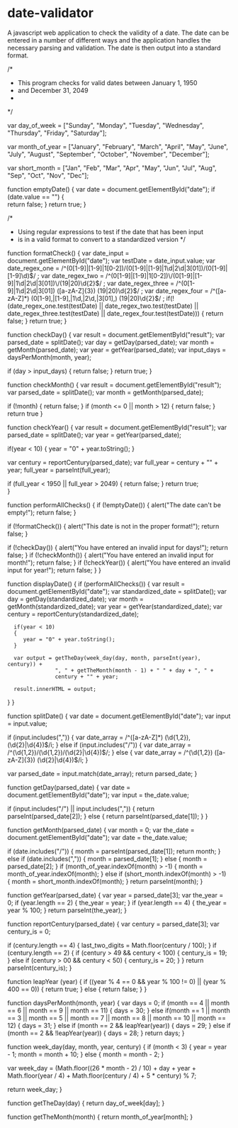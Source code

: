 # date-validator

A javascript web application to check the validity of a date. The date can be entered in a number of different ways and the application handles the necessary parsing and validation. The date is then output into a standard format.

/*
 * This program checks for valid dates between January 1, 1950
 * and  December 31, 2049
 *
 */

var day_of_week = ["Sunday", "Monday", "Tuesday", 
                   "Wednesday", "Thursday", "Friday", 
                   "Saturday"]; 

var month_of_year = ["January", "February", "March", "April",
                     "May", "June", "July", "August", "September", 
                     "October", "November", "December"];

var short_month = ["Jan", "Feb", "Mar", "Apr", "May", "Jun",
                   "Jul", "Aug", "Sep", "Oct", "Nov", "Dec"];



function emptyDate()
{
   var date = document.getElementById("date");
   if (date.value == "") 
   {    
      return false;
   }
   return true;
}

/*
 * Using regular expressions to test if the date that has been input
 * is in a valid format to convert to a standardized version
 */

function formatCheck()
{
   var date_input = document.getElementById("date");
   var testDate = date_input.value;
   var date_regex_one = /^(0[1-9]|[1-9]|1[0-2])\/(0[1-9]|[1-9]|1\d|2\d|3[01])\/(0[1-9]|[1-9]\d)$/ ;
   var date_regex_two = /^(0[1-9]|[1-9]|1[0-2])\/(0[1-9]|[1-9]|1\d|2\d|3[01])\/(19|20)\d{2}$/ ;
   var date_regex_three = /^(0[1-9]|1\d|2\d|3[01]) ([a-zA-Z]{3}) (19|20)\d{2}$/ ;
   var date_regex_four = /^([a-zA-Z]*) (0[1-9],|[1-9],|1\d,|2\d,|3[01],) (19|20)\d{2}$/ ;
   if(!(date_regex_one.test(testDate) || date_regex_two.test(testDate) ||
        date_regex_three.test(testDate) || date_regex_four.test(testDate)))
   {
      return false;
   }
   return true;
} 




function checkDay()
{
   var result = document.getElementById("result");
   var parsed_date = splitDate();
   var day = getDay(parsed_date);
   var month = getMonth(parsed_date);
   var year = getYear(parsed_date);
   var input_days = daysPerMonth(month, year);

   if (day > input_days) 
   {
      return false;
   }
   return true;
} 


function checkMonth()
{
   var result = document.getElementById("result"); 
   var parsed_date = splitDate();
   var month = getMonth(parsed_date);
   
   if (!month)
   {
      return false;
   }
   if (month <= 0 || month > 12)
   {
      return false;
   }
   return true
}  


function checkYear()
{
   var result = document.getElementById("result"); 
   var parsed_date = splitDate();
   var year = getYear(parsed_date);

   if(year < 10) 
   {
      year = "0" + year.toString();
   }

   var century = reportCentury(parsed_date);
   var full_year = century + "" + year;
   full_year = parseInt(full_year);

   if (full_year < 1950 || full_year > 2049) 
   {
      return false;
   }
   return true;         
}




function performAllChecks()
{
   if (!emptyDate())
   {
      alert("The date can't be empty!");
      return false;
   }

   if (!formatCheck())
   {
      alert("This date is not in the proper format!");
      return false;
   }

   if (!checkDay())
   {
      alert("You have entered an invalid input for days!");
      return false;
   }
   if (!checkMonth())
   {
      alert("You have entered an invalid input for month!");
      return false;
   }
   if (!checkYear())
   {
      alert("You have entered an invalid input for year!");
      return false;
   }
}



function displayDate() 
{
   if (performAllChecks()) 
   {
      var result = document.getElementById("date");
      var standardized_date = splitDate();
      var day = getDay(standardized_date);
      var month = getMonth(standardized_date);
      var year = getYear(standardized_date);
      var century = reportCentury(standardized_date);

      if(year < 10) 
      {
         year = "0" + year.toString();
      }

      var output = getTheDay(week_day(day, month, parseInt(year), century)) + 
                   ", " + getTheMonth(month - 1) + " " + day + ", " +
                   century + "" + year;

      result.innerHTML = output;
   }
}

function splitDate()
{
   var date = document.getElementById("date");
   var input = input.value;
   
   if (input.includes(",")) 
   {
      var date_array = /^([a-zA-Z]*) (\d{1,2}), (\d{2}|\d{4})$/i;
   } 
   else if (input.includes("/")) 
   {
      var date_array = /^(\d{1,2})\/(\d{1,2})\/(\d{2}|\d{4})$/;
   }
   else 
   {
      var date_array = /^(\d{1,2}) ([a-zA-Z]{3}) (\d{2}|\d{4})$/i;
   }
   
   var parsed_date = input.match(date_array); 
   return parsed_date;
}

function getDay(parsed_date) 
{
   var date = document.getElementById("date");
   var input = the_date.value;

   if (input.includes("/") || input.includes(","))
   {
      return parseInt(parsed_date[2]); 
   } 
   else 
   {
      return parseInt(parsed_date[1]);
   }
}


function getMonth(parsed_date) 
{
   var month = 0;
   var the_date = document.getElementById("date");
   var date = the_date.value;

   if (date.includes("/"))
   {
      month = parseInt(parsed_date[1]);
      return month;
   } 
   else if (date.includes(","))
   {
      month = parsed_date[1];
   }
   else
   {
      month = parsed_date[2];
   }
   if (month_of_year.indexOf(month) > -1)
   {
      month = month_of_year.indexOf(month);
   } 
   else if (short_month.indexOf(month) > -1) 
   {
      month = short_month.indexOf(month);
   }
   return parseInt(month);
}

function getYear(parsed_date) 
{
   var year = parsed_date[3];
   var the_year = 0;
   if (year.length == 2) 
   {
      the_year = year;
   } 
   if (year.length == 4)
   {
      the_year = year % 100;
   }
   return parseInt(the_year);
}

function reportCentury(parsed_date) 
{
   var century = parsed_date[3];
   var century_is = 0;

   if (century.length == 4)
   {
      last_two_digits = Math.floor(century / 100);
   }
   if (century.length == 2) 
   {
      if (century > 49 && century < 100) 
      {
         century_is = 19;
      } 
      else if (century > 00 && century < 50) 
      {
         century_is = 20;
      }
   }
   return parseInt(century_is);
}


function leapYear (year) 
{
   if ((year % 4 == 0 && year % 100 != 0) || (year % 400 == 0)) 
   {
      return true;
   } 
   else 
   {
      return false;
   }
}



function daysPerMonth(month, year) 
{
   var days = 0;
   if (month == 4 || month == 6 || month == 9 || month == 11)
   {
      days = 30; 
   }
   else if(month == 1 || month == 3 || month == 5 ||
           month == 7 || month == 8 || month == 10 ||
           month == 12)
   {
      days = 31;
   } 
   else if (month == 2 && leapYear(year)) 
   {
      days = 29;
   } 
   else if (month == 2 && !leapYear(year)) 
   {
      days = 28;
   }
   return days;
}

function week_day(day, month, year, century) 
{
   if (month < 3) 
   {
      year = year - 1;
      month = month + 10;
   } 
   else 
   {
      month = month - 2;
   }

   var week_day = (Math.floor((26 * month - 2) / 10) + day + year + 
      Math.floor(year / 4) + Math.floor(century / 4) + 5 * century) % 7;

   return week_day;
}


function getTheDay(day) 
{
   return day_of_week[day];
}


function getTheMonth(month) 
{
   return month_of_year[month];
}
